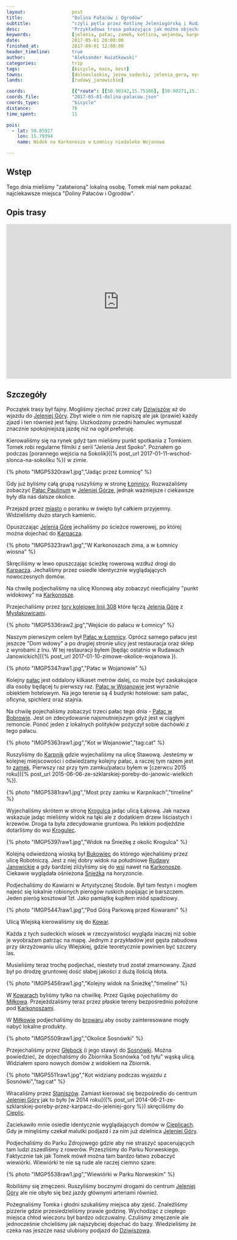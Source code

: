```yaml
---
layout:                 post
title:                  "Dolina Pałaców i Ogrodów"
subtitle:               "czyli pętla przez Kotlinę Jeleniogórską i Rudawy Janowickie"
desc:                   "Przykładowa trasa pokazująca jak można objechać najważniejsze pałace Kotliny Jeleniogórskiej."
keywords:               [jelenia, pałac, zamek, kotlina, wojanów, karpniki, sosnówka, cieplice, wiewiórka]
date:                   2017-05-01 20:00:00
finished_at:            2017-09-01 12:00:00
header_timeline:        true
author:                 "Aleksander Kwiatkowski"
categories:             trip
tags:                   [bicycle, main, best]
towns:                  [dolnoslaskie, jezow_sudecki, jelenia_gora, myslakowice, kowary, podgorzyn]
lands:                  [rudawy_janowickie]

coords:                 [{"route": [[50.90342,15.75166], [50.90271,15.73475], [50.88382,15.75939], [50.87418,15.75930], [50.86020,15.77389], [50.85625,15.78153], [50.86605,15.79930], [50.87629,15.80677], [50.87662,15.81406], [50.86833,15.83166], [50.84991,15.85329], [50.83771,15.84007], [50.82866,15.83380], [50.82497,15.81809], [50.82628,15.82256], [50.81944,15.83432], [50.81391,15.83758], [50.80521,15.82925], [50.80250,15.82333], [50.80645,15.81852], [50.80461,15.80144], [50.80239,15.78084], [50.79816,15.77690], [50.80412,15.76642], [50.81426,15.76230], [50.81508,15.75587], [50.82468,15.74514], [50.81855,15.73681], [50.81660,15.72995], [50.81871,15.72179], [50.82386,15.72111], [50.83666,15.73450], [50.84484,15.74076], [50.85091,15.73364], [50.86418,15.68961], [50.88807,15.71458], [50.88801,15.71922], [50.90296,15.73492]], "type": "bicycle"}]
coords_file:            "2017-05-01-dolina-palacow.json"
coords_type:            "bicycle"
distance:               76
time_spent:             11

pois:
  - lat: 50.85927
    lon: 15.79394
    name: Widok na Karkonosze w Łomnicy niedaleko Wojanowa

---
```


[wiki-dziwiszow]: https://pl.wikipedia.org/wiki/Dziwisz%C3%B3w
[wiki-jelenia-gora]: https://pl.wikipedia.org/wiki/Jelenia_G%C3%B3ra
[wiki-lomnica]: https://pl.wikipedia.org/wiki/%C5%81omnica_(powiat_jeleniog%C3%B3rski)
[wiki-palac-paulinum]: https://pl.wikipedia.org/wiki/Pa%C5%82ac_Paulinum_w_Jeleniej_G%C3%B3rze
[wiki-karpacz]: https://pl.wikipedia.org/wiki/Karpacz
[wiki-karkonosze]: https://pl.wikipedia.org/wiki/Karkonosze
[wiki-myslakowice]: https://pl.wikipedia.org/wiki/Mys%C5%82akowice
[wiki-karpniki]: https://pl.wikipedia.org/wiki/Karpniki
[wiki-krogulec]: https://pl.wikipedia.org/wiki/Krogulec_(wojew%C3%B3dztwo_dolno%C5%9Bl%C4%85skie)
[wiki-bukowiec]: https://pl.wikipedia.org/wiki/Bukowiec_(powiat_jeleniog%C3%B3rski)
[wiki-rudawy-janowickie]: https://pl.wikipedia.org/wiki/Rudawy_Janowickie
[wiki-sniezka]: https://pl.wikipedia.org/wiki/%C5%9Anie%C5%BCka
[wiki-kowary]: https://pl.wikipedia.org/wiki/Kowary
[wiki-milkow]: https://pl.wikipedia.org/wiki/Mi%C5%82k%C3%B3w_(wojew%C3%B3dztwo_dolno%C5%9Bl%C4%85skie)
[wiki-glebock]: https://pl.wikipedia.org/wiki/G%C5%82%C4%99bock_(wojew%C3%B3dztwo_dolno%C5%9Bl%C4%85skie)
[wiki-sosnowka]: https://pl.wikipedia.org/wiki/Sosn%C3%B3wka_(powiat_jeleniog%C3%B3rski)
[wiki-staniszow]: https://pl.wikipedia.org/wiki/Stanisz%C3%B3w
[wiki-cieplice]: https://pl.wikipedia.org/wiki/Cieplice_%C5%9Al%C4%85skie-Zdr%C3%B3j
[wiki-linia-308]: https://pl.wikipedia.org/wiki/Linia_kolejowa_nr_308
[wiki-palac-lomnica]: https://pl.wikipedia.org/wiki/Pa%C5%82ac_w_%C5%81omnicy
[wiki-palac-wojanow]: https://pl.wikipedia.org/wiki/Pa%C5%82ac_w_Wojanowie
[wiki-palac-bobrow]: https://pl.wikipedia.org/wiki/Pa%C5%82ac_w_Bobrowie
[wiki-zamek-karpniki]: https://pl.wikipedia.org/wiki/Zamek_w_Karpnikach

[milkow-browar]: http://palac.spiz.pl/browar


Wstęp
-----

Tego dnia mieliśmy "załatwioną" lokalną osobę. Tomek mial nam pokazać najciekawsze
miejsca "Doliny Pałaców i Ogrodów".

Opis trasy
----------

<iframe height='405' width='590' frameborder='0' allowtransparency='true' scrolling='no' src='https://www.strava.com/activities/966518117/embed/6ad9926939ba16ca79df47388eacc0c80fac81b9'></iframe>

Szczegóły
---------

Początek trasy był fajny. Mogliśmy zjechać przez cały [Dziwiszów][wiki-dziwiszow]
aż do wjazdu do [Jeleniej Góry][wiki-jelenia-gora]. Zbyt wiele o nim nie napiszę
ale jak (prawie) każdy zjazd i ten również jest fajny.
Uszkodzony przedni hamulec wymuszał znacznie spokojniejszą jazdę niż
na ogół preferuję.

Kierowaliśmy się na rynek gdyż tam mieliśmy punkt spotkania z Tomkiem.
Tomek robi regularne filmiki z serii "Jelenia Jest Spoko". Poznałem go
podczas
[porannego wejścia na Sokolik]({% post_url 2017-01-11-wschod-slonca-na-sokoliku %})
w zimie.

{% photo "IMGP5320raw1.jpg","Jadąc przez Łomnicę" %}

Gdy już byliśmy całą grupą ruszyliśmy w stronę [Łomnicy][wiki-lomnica].
Rozważaliśmy zobaczyć [Pałac Paulinum][wiki-palac-paulinum] w
[Jeleniej Górze][wiki-jelenia-gora], jednak ważniejsze i ciekawsze były dla
nas dalsze okolice.

Przejazd przez [miasto][wiki-jelenia-gora] o poranku w święto był całkiem
przyjemny. Widzieliśmy dużo starych kamienic.

Opuszczając [Jelenią Górę][wiki-jelenia-gora] jechaliśmy po ścieżce rowerowej,
po której można dojechać do [Karpacza][wiki-karpacz].

{% photo "IMGP5323raw1.jpg","W Karkonoszach zima, a w Łomnicy wiosna" %}

Skręciliśmy w lewo opuszczając ścieżkę rowerową wzdłuż drogi do
[Karpacza][wiki-karpacz]. Jechaliśmy przez osiedle identycznie wyglądających
nowoczesnych domów.

Na chwilę podjechaliśmy na ulicę Klonową aby zobaczyć nieoficjalny
"punkt widokowy" na [Karkonosze][wiki-karkonosze].

Przejechaliśmy przez
[tory kolejowe linii 308][wiki-linia-308] które łączą [Jelenią Górę][wiki-jelenia-gora]
z [Mysłakowicami][wiki-myslakowice].

{% photo "IMGP5336raw2.jpg","Wejście do pałacu w Łomnicy" %}

Naszym pierwszym celem był [Pałac w Łomnicy][wiki-palac-lomnica]. Oprócz
samego pałacu jest jeszcze "Dom wdowy" a po drugiej stronie ulicy jest
restauracja oraz sklep z wyrobami z lnu.
W tej restauracji byłem [będąc ostatnio w Rudawach Janowickich]({% post_url 2017-01-10-zimowe-okolice-wojanowa }).

{% photo "IMGP5347raw1.jpg","Pałac w Wojanowie" %}

Kolejny [pałac][wiki-palac-wojanow] jest oddalony kilkaset
metrów dalej, co może być zaskakujące
dla osoby będącej tu pierwszy raz. [Pałac w Wojanowie][wiki-palac-wojanow]
jest wyraźnie obiektem hotelowym. Na jego terenie są 4 budynki hotelowe:
sam pałac, oficyna, spichlerz oraz stajnia.

Na chwilę pojechaliśmy zobaczyć trzeci pałac tego dnia -
[Pałac w Bobrowie][wiki-palac-bobrow]. Jest on zdecydowanie najsmutniejszym
gdyż jest w ciągłym remoncie. Ponoć jeden z lokalnych polityków pożyczył sobie
dachówki z tego pałacu.

{% photo "IMGP5363raw1.jpg","Kot w Wojanowie","tag:cat" %}

Ruszyliśmy do [Karpnik][wiki-karpniki] gdzie wyjechaliśmy na ulicę Stawową.
Jesteśmy w kolejnej miejscowości i odwiedzamy kolejny pałac, a raczej tym
razem jest to [zamek][wiki-zamek-karpniki].
Pierwszy raz przy tym zamku/pałacu byłem w
[czerwcu 2015 roku]({% post_url 2015-06-06-ze-szklarskiej-poreby-do-janowic-wielkich %}).

{% photo "IMGP5381raw1.jpg","Most przy zamku w Karpnikach","timeline" %}

Wyjechaliśmy skrótem w stronę [Krogulca][wiki-krogulec] jadąc ulicą Łąkową.
Jak nazwa wskazuje jadąc mieliśmy widok na łąki ale z dodatkiem drzew liściastych i krzewów.
Droga ta była zdecydowanie gruntowa.
Po lekkim podjeździe dotarliśmy do wsi [Krogulec][wiki-krogulec].

{% photo "IMGP5397raw1.jpg","Widok na Śnieżkę z okolic Krogulca" %}

Kolejną odwiedzoną wioską był [Bukowiec][wiki-bukowiec] do którego wjechaliśmy
przez ulicę Robotniczą. Jest z niej dobry widok na południowe
[Rudawy Janowickie][wiki-rudawy-janowickie] a gdy bardziej zliżyliśmy
się do [wsi][wiki-bukowiec] nawet na [Karkonosze][wiki-karkonosze].
Ciekawie wyglądała ośnieżona [Śnieżka][wiki-sniezka] na horyzoncie.

Podjechaliśmy do Kawiarni w Artystycznej Stodole. Był tam festyn i mogłem
najeść się lokalnie robionych pierogów ruskich popijając je barszczem.
Jeden pieróg kosztował 1zł. Jako pamiątkę kupiłem miód spadziowy.

{% photo "IMGP5447raw1.jpg","Pod Górą Parkową przed Kowarami" %}

Ulicą Wiejską kierowaliśmy się do [Kowar][wiki-kowary].

Każda z tych
sudeckich wiosek w rzeczywistości wygląda inaczej niż sobie je wyobrażam
patrząc na mapę. Jednym z przykładów jest gęsta zabudowa przy skrzyżowaniu
ulicy Wiejskiej, gdzie teoretycznie powinien być szczery las.

Musieliśmy teraz trochę podjechać, niestety trud został zmarnowany. Zjazd
był po drodzę gruntowej dość słabej jakości z dużą ilością błota.

{% photo "IMGP5456raw1.jpg","Kolejny widok na Śnieżkę","timeline" %}

W [Kowarach][wiki-kowary] byliśmy tylko na chwilkę. Przez Gąskę
pojechaliśmy do [Miłkowa][wiki-milkow]. Przejeżdzaliśmy teraz przez płaskie
tereny bezpośrednio położone pod [Karkonoszami][wiki-karkonosze].

W [Miłkowie][wiki-milkow] podjechaliśmy do [browaru][milkow-browar] aby
osoby zainteresowane mogły nabyć lokalne produkty.

{% photo "IMGP5509raw1.jpg","Okolice Sosnówki" %}

Przejechaliśmy przez [Głębock][wiki-glebock] (i jego stawy)
do [Sosnówki][wiki-sosnowka].
Można powiedzieć, że dojechaliśmy do Zbiornika Sosnówka "od tyłu"
wąską ulicą.
Widziałem sporo nowych domów z widokiem na Zbiornik.

{% photo "IMGP5511raw1.jpg","Kot widziany podczas wyjazdu z Sosnówki","tag:cat" %}

Wracaliśmy przez [Staniszów][wiki-staniszow]. Zamiast
kierować się bezpośredio do centrum [Jeleniej Góry][wiki-jelenia-gora]
jak to było [w 2014 roku]({% post_url 2014-06-21-ze-szklarskiej-poreby-przez-karpacz-do-jeleniej-gory %})
skręciliśmy do [Cieplic][wiki-cieplice].

Zaciekawiło mnie osiedle identycznie wyglądających domów w
[Cieplicach][wiki-cieplice]. Gdy je minęliśmy czekał malutki podjazd i za nim
już dzielnica [Jeleniej Góry][wiki-jelenia-gora].

Podjechaliśmy do Parku Zdrojowego gdzie aby nie straszyć spacerujących tam
ludzi zszedliśmy z rowerów.
Przeszliśmy do Parku Norweskiego. Faktycznie tak jak Tomek mówił można tam bardzo
łatwo zobaczyć wiewiórki. Wiewiórki te nie są rude ale raczej ciemno szare.

{% photo "IMGP5538raw1.jpg","Wiewiórki w Parku Norweskim" %}

Robiliśmy się zmęczeni. Ruszyliśmy bocznymi drogami do centrum
[Jeleniej Góry][wiki-jelenia-gora] ale nie obyło się bez jazdy głównymi
arteriami również.

Pożegnaliśmy Tomka i głodni szukaliśmy miejsca aby zjeść. Znaleźliśmy pizzerie
gdzie przesiedzieliśmy prawie godzinę. Wychodząc z ciepłego miejsca chłod
wieczoru był bardzo odczuwalny. Czuliśmy zmęczenie ale jednocześnie chcieliśmy
jak najszybciej dojechać do bazy. Wiedzieliśmy że czeka nas jeszcze nasz
ulubiony podjazd do [Dziwiszowa][wiki-dziwiszow].

